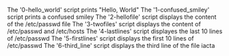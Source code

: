 The '0-hello_world' script prints "Hello, World"
The '1-confused_smiley' script prints a confused smiley
The '2-hellofile' script displays the content of the /etc/passwd file
The '3-twofiles' script displays the content of /etc/passwd and /etc/hosts
The '4-lastlines' script displayes the last 10 lines of /etc/passwd
The '5-firstlines' script displays the first 10 lines of /etc/passwd
The '6-third_line' script  displays the third line of the file iacta

